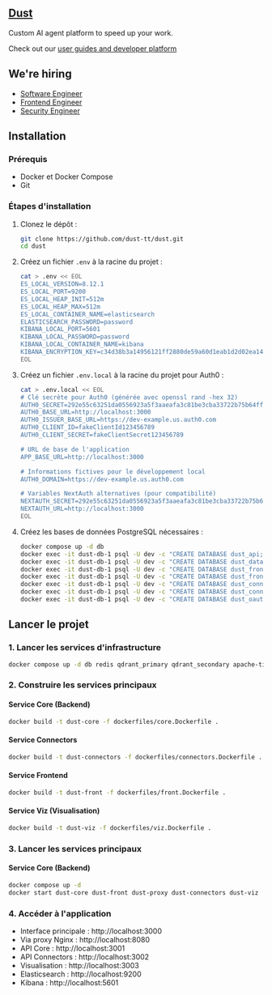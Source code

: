 ## [Dust](https://dust.tt)

Custom AI agent platform to speed up your work.

Check out our [user guides and developer platform](https://docs.dust.tt)

## We're hiring

- [Software Engineer](https://jobs.ashbyhq.com/dust/bad88b68-e2db-47f0-ab42-4d6dd2664e76)
- [Frontend Engineer](https://jobs.ashbyhq.com/dust/f4b23a43-5d07-4ea3-b291-90db7db5e011)
- [Security Engineer](https://jobs.ashbyhq.com/dust/4ef6ceae-4779-4113-a82c-198b4b341ef9)

## Installation

### Prérequis

- Docker et Docker Compose
- Git

### Étapes d'installation

1. Clonez le dépôt :
   ```bash
   git clone https://github.com/dust-tt/dust.git
   cd dust
   ```

2. Créez un fichier `.env` à la racine du projet :
   ```bash
   cat > .env << EOL
   ES_LOCAL_VERSION=8.12.1
   ES_LOCAL_PORT=9200
   ES_LOCAL_HEAP_INIT=512m
   ES_LOCAL_HEAP_MAX=512m
   ES_LOCAL_CONTAINER_NAME=elasticsearch
   ELASTICSEARCH_PASSWORD=password
   KIBANA_LOCAL_PORT=5601
   KIBANA_LOCAL_PASSWORD=password
   KIBANA_LOCAL_CONTAINER_NAME=kibana
   KIBANA_ENCRYPTION_KEY=c34d38b3a14956121ff2880de59a60d1eab1d2d02ea1432663d3a265be1c6b94
   EOL
   ```

3. Créez un fichier `.env.local` à la racine du projet pour Auth0 :
   ```bash
   cat > .env.local << EOL
   # Clé secrète pour Auth0 (générée avec openssl rand -hex 32)
   AUTH0_SECRET=292e55c63251da0556923a5f3aaeafa3c81be3cba33722b75b64ffe1edcb140d
   AUTH0_BASE_URL=http://localhost:3000
   AUTH0_ISSUER_BASE_URL=https://dev-example.us.auth0.com
   AUTH0_CLIENT_ID=fakeClientId123456789
   AUTH0_CLIENT_SECRET=fakeClientSecret123456789

   # URL de base de l'application
   APP_BASE_URL=http://localhost:3000

   # Informations fictives pour le développement local
   AUTH0_DOMAIN=https://dev-example.us.auth0.com

   # Variables NextAuth alternatives (pour compatibilité)
   NEXTAUTH_SECRET=292e55c63251da0556923a5f3aaeafa3c81be3cba33722b75b64ffe1edcb140d
   NEXTAUTH_URL=http://localhost:3000
   EOL
   ```

4. Créez les bases de données PostgreSQL nécessaires :
   ```bash
   docker compose up -d db
   docker exec -it dust-db-1 psql -U dev -c "CREATE DATABASE dust_api;"
   docker exec -it dust-db-1 psql -U dev -c "CREATE DATABASE dust_databases_store;"
   docker exec -it dust-db-1 psql -U dev -c "CREATE DATABASE dust_front;"
   docker exec -it dust-db-1 psql -U dev -c "CREATE DATABASE dust_front_test;"
   docker exec -it dust-db-1 psql -U dev -c "CREATE DATABASE dust_connectors;"
   docker exec -it dust-db-1 psql -U dev -c "CREATE DATABASE dust_connectors_test;"
   docker exec -it dust-db-1 psql -U dev -c "CREATE DATABASE dust_oauth;"
   ```

## Lancer le projet

### 1. Lancer les services d'infrastructure

```bash
docker compose up -d db redis qdrant_primary qdrant_secondary apache-tika elasticsearch kibana_settings kibana
```

### 2. Construire les services principaux

#### Service Core (Backend)

```bash
docker build -t dust-core -f dockerfiles/core.Dockerfile .
```

#### Service Connectors

```bash
docker build -t dust-connectors -f dockerfiles/connectors.Dockerfile .
```

#### Service Frontend

```bash
docker build -t dust-front -f dockerfiles/front.Dockerfile .
```

#### Service Viz (Visualisation)

```bash
docker build -t dust-viz -f dockerfiles/viz.Dockerfile .
```

### 3. Lancer les services principaux

#### Service Core (Backend)

```bash
docker compose up -d
docker start dust-core dust-front dust-proxy dust-connectors dust-viz
```

### 4. Accéder à l'application

- Interface principale : http://localhost:3000
- Via proxy Nginx : http://localhost:8080
- API Core : http://localhost:3001
- API Connectors : http://localhost:3002
- Visualisation : http://localhost:3003
- Elasticsearch : http://localhost:9200
- Kibana : http://localhost:5601
